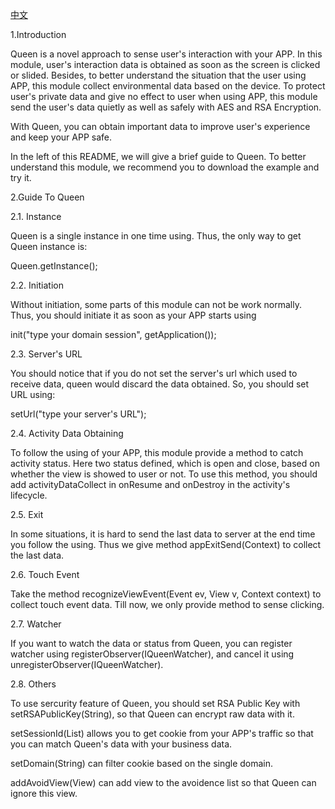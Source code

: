 [中文](https://github.com/chenqihong3/queen/blob/master/README_CH.md)

1.Introduction

Queen is a novel approach to sense user's interaction with your APP. In this module, user's interaction data is obtained as soon as the screen is clicked or slided. Besides, to better understand the situation that the user using APP, this module collect environmental data based on the device. To protect user's private data and give no effect to user when using APP, this module send the user's data quietly as well as safely with AES and RSA Encryption.

With Queen, you can obtain important data to improve user's experience and keep your APP safe.

In the left of this README, we will give a brief guide to Queen. To better understand this module, we recommend you to download the example and try it.

2.Guide To Queen

2.1. Instance

Queen is a single instance in one time using. Thus, the only way to get Queen instance is:

Queen.getInstance();

2.2. Initiation

Without initiation, some parts of this module can not be work normally. Thus, you should initiate it as soon as your APP starts using 

init("type your domain session", getApplication());

2.3. Server's URL

You should notice that if you do not set the server's url which used to receive data, queen would discard the data obtained. So, you should set URL using:

setUrl("type your server's URL");

2.4. Activity Data Obtaining

To follow the using of your APP, this module provide a method to catch activity status. Here two status defined, which is open and close, based on whether the view is showed to user or not. To use this method, you should add activityDataCollect in onResume and onDestroy in the activity's lifecycle.

2.5. Exit

In some situations, it is hard to send the last data to server at the end time you follow the using. Thus we give method appExitSend(Context) to collect the last data.

2.6. Touch Event

Take the method recognizeViewEvent(Event ev, View v, Context context) to collect touch event data. Till now, we only provide method to sense clicking.

2.7. Watcher


If you want to watch the data or status from Queen, you can register watcher using registerObserver(IQueenWatcher), and cancel it using unregisterObserver(IQueenWatcher).

2.8. Others

To use sercurity feature of Queen, you should set RSA Public Key with setRSAPublicKey(String), so that Queen can encrypt raw data with it.

setSessionId(List<HttpCookie>) allows you to get cookie from your APP's traffic so that you can match Queen's data with your business data.


setDomain(String) can filter cookie based on the single domain.

addAvoidView(View) can add view to the avoidence list so that Queen can ignore this view. 
